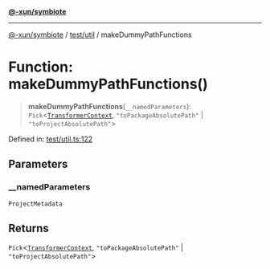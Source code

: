 [**@-xun/symbiote**](../../../README.md)

***

[@-xun/symbiote](../../../README.md) / [test/util](../README.md) / makeDummyPathFunctions

# Function: makeDummyPathFunctions()

> **makeDummyPathFunctions**(`__namedParameters`): `Pick`\<[`TransformerContext`](../../../src/assets/type-aliases/TransformerContext.md), `"toPackageAbsolutePath"` \| `"toProjectAbsolutePath"`\>

Defined in: [test/util.ts:122](https://github.com/Xunnamius/symbiote/blob/dc192a66d47b6c3a3464852ad43eb71fe137ca73/test/util.ts#L122)

## Parameters

### \_\_namedParameters

`ProjectMetadata`

## Returns

`Pick`\<[`TransformerContext`](../../../src/assets/type-aliases/TransformerContext.md), `"toPackageAbsolutePath"` \| `"toProjectAbsolutePath"`\>
